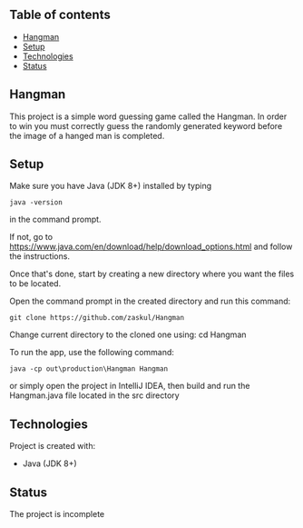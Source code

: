 ## Table of contents
* [Hangman](#hangman)
* [Setup](#setup)
* [Technologies](#technologies)
* [Status](#status)

## Hangman
This project is a simple word guessing game called the Hangman. In order to win you must correctly guess the randomly generated keyword before the image of a hanged man is completed.

## Setup
Make sure you have Java (JDK 8+) installed by typing

    java -version

in the command prompt.

If not, go to https://www.java.com/en/download/help/download_options.html and follow the instructions.

Once that's done, start by creating a new directory where you want the files to be located.

Open the command prompt in the created directory and run this command:

    git clone https://github.com/zaskul/Hangman

Change current directory to the cloned one using:
    cd Hangman

To run the app, use the following command:

    java -cp out\production\Hangman Hangman

or simply open the project in IntelliJ IDEA, then build and run the Hangman.java file located in the src directory

## Technologies
Project is created with:
* Java (JDK 8+)

## Status
The project is incomplete
